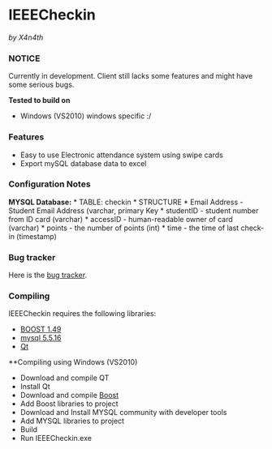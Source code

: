 
# IEEECheckin
*by X4n4th*

### NOTICE
Currently in development.
Client still lacks some features and might have some serious bugs.

**Tested to build on**

 * Windows (VS2010) windows specific :/

### Features

 * Easy to use Electronic attendance system using swipe cards
 * Export mySQL database data to excel

### Configuration Notes

**MYSQL Database:**
	* TABLE: checkin
	* STRUCTURE
		* Email Address - Student Email Address (varchar, primary Key
		* studentID      - student number from ID card (varchar)
		* accessID      - human-readable owner of card (varchar)
		* points         - the number of points (int)
		* time          - the time of last check-in (timestamp)


### Bug tracker

Here is the [bug tracker](https://github.com/x4n4th/IEEECheckin/issues).


### Compiling

IEEECheckin requires the following libraries:

 * [BOOST 1.49](http://www.boost.org/)
 * [mysql 5.5.16](http://www.mysql.com/downloads/mysql/)
 * [Qt](http://qt.nokia.com/products/)

**Compiling using Windows (VS2010)

 * Download and compile QT
 * Install Qt
 * Download and compile [Boost](http://www.boost.org/)
 * Add Boost libraries to project
 * Download and Install MYSQL community with developer tools
 * Add MYSQL libraries to project
 * Build
 * Run IEEECheckin.exe
